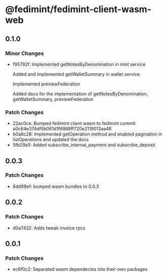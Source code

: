 # @fedimint/fedimint-client-wasm-web

## 0.1.0

### Minor Changes

- f95792f: Implemented getNotesByDenomination in mint service

  Added and implemented getWalletSummary in wallet service

  Implemented previewFederation

  Added docs for the implementation of getNotesByDenomination, getWalletSummary, previewFederation

### Patch Changes

- 22ac0ce: Bumped fedimint client wasm to fedimint commit a0c64e374df5b061d1f6988ff720e2119013aa48
- b0a6c28: Implemented getOperation method and enabled pagination in listOperations and updated the docs
- 5fb29a5: Added subscribe_internal_payment and subscribe_deposit

## 0.0.3

### Patch Changes

- 6dd98ef: bumped wasm bundles to 0.0.3

## 0.0.2

### Patch Changes

- d0a7432: Adds tweak invoice rpcs

## 0.0.1

### Patch Changes

- ec6f0c2: Separated wasm dependecies into their own packages
